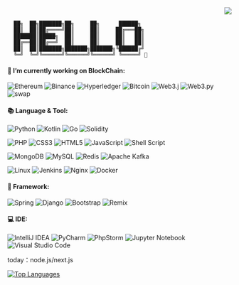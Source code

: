 <!--
**Armruo/Armruo** is a ✨ _special_ ✨ repository because its `README.md` (this file) appears on your GitHub profile.

Here are some ideas to get you started:

- 🔭 I’m currently working on ...
- 🌱 I’m currently learning ...
- 👯 I’m looking to collaborate on ...
- 🤔 I’m looking for help with ...
- 💬 Ask me about ...
- 📫 How to reach me: ...
- 😄 Pronouns: ...
- ⚡ Fun fact: ...
🎯🧩🔓

### Hi there 👋
-->
<div align="right"><img src="https://visitor-badge.laobi.icu/badge?page_id=armruo.armruo.readme.md"> </div>

```
  ██╗  ██╗███████╗██╗     ██╗      ██████╗
  ██║  ██║██╔════╝██║     ██║     ██╔═══██╗
  ███████║█████╗  ██║     ██║     ██║   ██║
  ██╔══██║██╔══╝  ██║     ██║     ██║   ██║
  ██║  ██║███████╗███████╗███████╗╚██████╔╝
  ╚═╝  ╚═╝╚══════╝╚══════╝╚══════╝ ╚═════╝ 👋
```


#### 🔭 I’m currently working on BlockChain: 

![Ethereum](https://img.shields.io/badge/Ethereum-3C3C3D?style=flat-square&logo=Ethereum&logoColor=white)
![Binance](https://img.shields.io/badge/Binance-FCD535?style=flat-square&logo=binance&logoColor=white)
![Hyperledger](https://img.shields.io/badge/hyperledger-2F3134?style=flat-square&logo=hyperledger&logoColor=white)
![Bitcoin](https://img.shields.io/badge/Bitcoin-000?style=flat-square&logo=bitcoin&logoColor=white)
![Web3.j](https://img.shields.io/badge/web3.j-1867C0?style=flat-square)
![Web3.py](https://img.shields.io/badge/web3.py-48B0F1?style=flat-square)
![swap](https://img.shields.io/badge/%F0%9F%A6%84uniswap%20&%20pancakeswap-E6526F?style=flat-square)

#### 📚 Language & Tool:
<!-- ![Python](https://img.shields.io/badge/python-3670A0?style=for-the-badge&logo=python&logoColor=ffdd54) -->
![Python](https://img.shields.io/badge/Python-3373A7?style=for-the-badge&logo=python&logoColor=white)
![Kotlin](https://img.shields.io/badge/kotlin-%237F52FF.svg?style=for-the-badge&logo=kotlin&logoColor=white)
![Go](https://img.shields.io/badge/go-%2300ADD8.svg?style=for-the-badge&logo=go&logoColor=white)
![Solidity](https://img.shields.io/badge/Solidity-%23363636.svg?style=for-the-badge&logo=solidity&logoColor=white)

![PHP](https://img.shields.io/badge/php-%23777BB4.svg?style=flat-square&logo=php&logoColor=white)
![CSS3](https://img.shields.io/badge/css3-%231572B6.svg?style=flat-square&logo=css3&logoColor=white)
![HTML5](https://img.shields.io/badge/html5-%23E34F26.svg?style=flat-square&logo=html5&logoColor=white)
![JavaScript](https://img.shields.io/badge/javascript-%23323330.svg?style=flat-square&logo=javascript&logoColor=%23F7DF1E)
![Shell Script](https://img.shields.io/badge/shell_script-%23121011.svg?style=flat-square&logo=gnu-bash&logoColor=white)

![MongoDB](https://img.shields.io/badge/MongoDB-%234ea94b.svg?style=flat-square&logo=mongodb&logoColor=white)
![MySQL](https://img.shields.io/badge/mysql-%2300f.svg?style=flat-square&logo=mysql&logoColor=white)
![Redis](https://img.shields.io/badge/redis-%23DD0031.svg?style=flat-square&logo=redis&logoColor=white)
![Apache Kafka](https://img.shields.io/badge/Apache%20Kafka-000?style=flat-square&logo=apachekafka)

![Linux](https://img.shields.io/badge/Linux-FCC624?style=flat-square&logo=linux&logoColor=black)
![Jenkins](https://img.shields.io/badge/jenkins-%232C5263.svg?style=flat-square&logo=jenkins&logoColor=white)
![Nginx](https://img.shields.io/badge/nginx-%23009639.svg?style=flat-square&logo=nginx&logoColor=white)
![Docker](https://img.shields.io/badge/docker-%230db7ed.svg?style=flat-square&logo=docker&logoColor=white)

#### 🎡 Framework:
![Spring](https://img.shields.io/badge/spring-%236DB33F.svg?style=flat-square&logo=spring&logoColor=white)
![Django](https://img.shields.io/badge/django-%23092E20.svg?style=flat-square&logo=django&logoColor=white)
![Bootstrap](https://img.shields.io/badge/bootstrap-%23563D7C.svg?style=flat-square&logo=bootstrap&logoColor=white)
![Remix](https://img.shields.io/badge/remix-%23000.svg?style=flat-square&logo=remix&logoColor=white)

#### 💻 IDE:
![IntelliJ IDEA](https://img.shields.io/badge/IntelliJIDEA-000000.svg?style=flat-square&logo=intellij-idea&logoColor=white)
![PyCharm](https://img.shields.io/badge/pycharm-143?style=flat-square&logo=pycharm&logoColor=black&color=black&labelColor=green)
![PhpStorm](https://img.shields.io/badge/phpstorm-143?style=flat-square&logo=phpstorm&logoColor=black&color=black&labelColor=darkorchid)
![Jupyter Notebook](https://img.shields.io/badge/jupyter-%23FA0F00.svg?style=flat-square&logo=jupyter&logoColor=white)
![Visual Studio Code](https://img.shields.io/badge/Visual%20Studio%20Code-0078d7.svg?style=flat-square&logo=visual-studio-code&logoColor=white)

<!-- csdn & leetcode info
![csdn](https://stats.justsong.cn/api/csdn?id=qq_43412005)![leetcode](https://stats.justsong.cn/api/leetcode/?username=armruohawthorne&cn=true) 
-->

today：node.js/next.js

 [![Top Languages](https://github-readme-stats.vercel.app/api/top-langs/?username=armruo&layout=compact&theme=vision-friendly-dark)](https://github.com/anuraghazra/github-readme-stats) 
